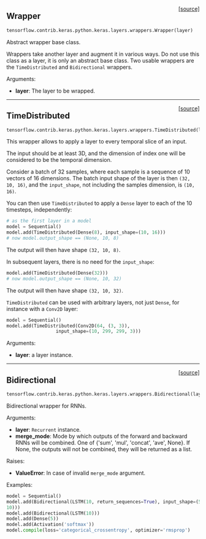 <span style="float:right;">[[source]](https://github.com/polyaxon/polyaxon/blob/master/polyaxon/layers/wrappers.py#L17)</span>
## Wrapper

```python
tensorflow.contrib.keras.python.keras.layers.wrappers.Wrapper(layer)
```

Abstract wrapper base class.

  Wrappers take another layer and augment it in various ways.
  Do not use this class as a layer, it is only an abstract base class.
  Two usable wrappers are the `TimeDistributed` and `Bidirectional` wrappers.

  Arguments:
  - __layer__: The layer to be wrapped.
  

----

<span style="float:right;">[[source]](https://github.com/polyaxon/polyaxon/blob/master/polyaxon/layers/wrappers.py#L22)</span>
## TimeDistributed

```python
tensorflow.contrib.keras.python.keras.layers.wrappers.TimeDistributed(layer)
```

This wrapper allows to apply a layer to every temporal slice of an input.

  The input should be at least 3D, and the dimension of index one
  will be considered to be the temporal dimension.

  Consider a batch of 32 samples,
  where each sample is a sequence of 10 vectors of 16 dimensions.
  The batch input shape of the layer is then `(32, 10, 16)`,
  and the `input_shape`, not including the samples dimension, is `(10, 16)`.

  You can then use `TimeDistributed` to apply a `Dense` layer
  to each of the 10 timesteps, independently:

  ```python
  # as the first layer in a model
  model = Sequential()
  model.add(TimeDistributed(Dense(8), input_shape=(10, 16)))
  # now model.output_shape == (None, 10, 8)
  ```

  The output will then have shape `(32, 10, 8)`.

  In subsequent layers, there is no need for the `input_shape`:

  ```python
  model.add(TimeDistributed(Dense(32)))
  # now model.output_shape == (None, 10, 32)
  ```

  The output will then have shape `(32, 10, 32)`.

  `TimeDistributed` can be used with arbitrary layers, not just `Dense`,
  for instance with a `Conv2D` layer:

  ```python
  model = Sequential()
  model.add(TimeDistributed(Conv2D(64, (3, 3)),
					input_shape=(10, 299, 299, 3)))
  ```

  Arguments:
  - __layer__: a layer instance.
  

----

<span style="float:right;">[[source]](https://github.com/polyaxon/polyaxon/blob/master/polyaxon/layers/wrappers.py#L27)</span>
## Bidirectional

```python
tensorflow.contrib.keras.python.keras.layers.wrappers.Bidirectional(layer, merge_mode='concat', weights=None)
```

Bidirectional wrapper for RNNs.

  Arguments:
  - __layer__: `Recurrent` instance.
  - __merge_mode__: Mode by which outputs of the
	  forward and backward RNNs will be combined.
	  One of {'sum', 'mul', 'concat', 'ave', None}.
	  If None, the outputs will not be combined,
	  they will be returned as a list.

  Raises:
  - __ValueError__: In case of invalid `merge_mode` argument.

  Examples:

  ```python
  model = Sequential()
  model.add(Bidirectional(LSTM(10, return_sequences=True), input_shape=(5,
  10)))
  model.add(Bidirectional(LSTM(10)))
  model.add(Dense(5))
  model.add(Activation('softmax'))
  model.compile(loss='categorical_crossentropy', optimizer='rmsprop')
  ```
  